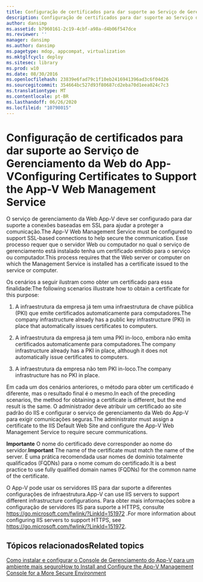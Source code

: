 ```yaml
---
title: Configuração de certificados para dar suporte ao Serviço de Gerenciamento da Web do App-V
description: Configuração de certificados para dar suporte ao Serviço de Gerenciamento da Web do App-V
author: dansimp
ms.assetid: b7960161-2c19-4cbf-a98a-d4b06f547dce
ms.reviewer: ''
manager: dansimp
ms.author: dansimp
ms.pagetype: mdop, appcompat, virtualization
ms.mktglfcycl: deploy
ms.sitesec: library
ms.prod: w10
ms.date: 08/30/2016
ms.openlocfilehash: 23839e6fad79c1f10eb2416941396ad3c6f04d26
ms.sourcegitcommit: 354664bc527d93f80687cd2eba70d1eea024c7c3
ms.translationtype: MT
ms.contentlocale: pt-BR
ms.lasthandoff: 06/26/2020
ms.locfileid: "10798015"
---
```

# <span data-ttu-id="c2ba4-103">Configuração de certificados para dar suporte ao Serviço de Gerenciamento da Web do App-V</span><span class="sxs-lookup"><span data-stu-id="c2ba4-103">Configuring Certificates to Support the App-V Web Management Service</span></span>


<span data-ttu-id="c2ba4-104">O serviço de gerenciamento da Web App-V deve ser configurado para dar suporte a conexões baseadas em SSL para ajudar a proteger a comunicação.</span><span class="sxs-lookup"><span data-stu-id="c2ba4-104">The App-V Web Management Service must be configured to support SSL-based connections to help secure the communication.</span></span> <span data-ttu-id="c2ba4-105">Esse processo requer que o servidor Web ou computador no qual o serviço de gerenciamento está instalado tenha um certificado emitido para o serviço ou computador.</span><span class="sxs-lookup"><span data-stu-id="c2ba4-105">This process requires that the Web server or computer on which the Management Service is installed has a certificate issued to the service or computer.</span></span>

<span data-ttu-id="c2ba4-106">Os cenários a seguir ilustram como obter um certificado para essa finalidade:</span><span class="sxs-lookup"><span data-stu-id="c2ba4-106">The following scenarios illustrate how to obtain a certificate for this purpose:</span></span>

1.  <span data-ttu-id="c2ba4-107">A infraestrutura da empresa já tem uma infraestrutura de chave pública (PKI) que emite certificados automaticamente para computadores.</span><span class="sxs-lookup"><span data-stu-id="c2ba4-107">The company infrastructure already has a public key infrastructure (PKI) in place that automatically issues certificates to computers.</span></span>

2.  <span data-ttu-id="c2ba4-108">A infraestrutura da empresa já tem uma PKI in-loco, embora não emita certificados automaticamente para computadores.</span><span class="sxs-lookup"><span data-stu-id="c2ba4-108">The company infrastructure already has a PKI in place, although it does not automatically issue certificates to computers.</span></span>

3.  <span data-ttu-id="c2ba4-109">A infraestrutura da empresa não tem PKI in-loco.</span><span class="sxs-lookup"><span data-stu-id="c2ba4-109">The company infrastructure has no PKI in place.</span></span>

<span data-ttu-id="c2ba4-110">Em cada um dos cenários anteriores, o método para obter um certificado é diferente, mas o resultado final é o mesmo.</span><span class="sxs-lookup"><span data-stu-id="c2ba4-110">In each of the preceding scenarios, the method for obtaining a certificate is different, but the end result is the same.</span></span> <span data-ttu-id="c2ba4-111">O administrador deve atribuir um certificado ao site padrão do IIS e configurar o serviço de gerenciamento da Web do App-V para exigir comunicações seguras.</span><span class="sxs-lookup"><span data-stu-id="c2ba4-111">The administrator must assign a certificate to the IIS Default Web Site and configure the App-V Web Management Service to require secure communications.</span></span>

<span data-ttu-id="c2ba4-112">**Importante**  O nome do certificado deve corresponder ao nome do servidor.</span><span class="sxs-lookup"><span data-stu-id="c2ba4-112">**Important** The name of the certificate must match the name of the server.</span></span> <span data-ttu-id="c2ba4-113">É uma prática recomendada usar nomes de domínio totalmente qualificados (FQDNs) para o nome comum do certificado.</span><span class="sxs-lookup"><span data-stu-id="c2ba4-113">It is a best practice to use fully qualified domain names (FQDNs) for the common name of the certificate.</span></span>

 

<span data-ttu-id="c2ba4-114">O App-V pode usar os servidores IIS para dar suporte a diferentes configurações de infraestrutura.</span><span class="sxs-lookup"><span data-stu-id="c2ba4-114">App-V can use IIS servers to support different infrastructure configurations.</span></span> <span data-ttu-id="c2ba4-115">Para obter mais informações sobre a configuração de servidores IIS para suporte a HTTPS, consulte <https://go.microsoft.com/fwlink/?LinkId=151972> .</span><span class="sxs-lookup"><span data-stu-id="c2ba4-115">For more information about configuring IIS servers to support HTTPS, see <https://go.microsoft.com/fwlink/?LinkId=151972>.</span></span>

## <span data-ttu-id="c2ba4-116">Tópicos relacionados</span><span class="sxs-lookup"><span data-stu-id="c2ba4-116">Related topics</span></span>


[<span data-ttu-id="c2ba4-117">Como instalar e configurar o Console de Gerenciamento do App-V para um ambiente mais seguro</span><span class="sxs-lookup"><span data-stu-id="c2ba4-117">How to Install and Configure the App-V Management Console for a More Secure Environment</span></span>](how-to-install-and-configure-the-app-v-management-console-for-a-more-secure-environment.md)

 

 





